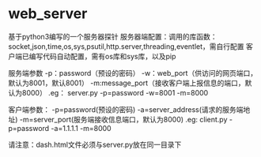 # web_server
基于python3编写的一个服务器探针
服务器端配置：调用的库函数：socket,json,time,os,sys,psutil,http.server,threading,eventlet，需自行配置
客户端已编写代码自动配置，需有os库和sys库，以及pip

服务端参数
-p：password（预设的密码）  -w：web_port（供访问的网页端口，默认为8001，默认8001） -m:message_port（接收客户端上报信息的端口，默认为8000）
.eg： server.py -p=password -w=8001 -m=8000

客户端参数：
-p=password(预设的密码) -a=server_address(请求的服务端地址) -m=server_port(服务端接收信息端口，默认为8000)
.eg: client.py -p=password -a=1.1.1.1 -m=8000

请注意：dash.html文件必须与server.py放在同一目录下

